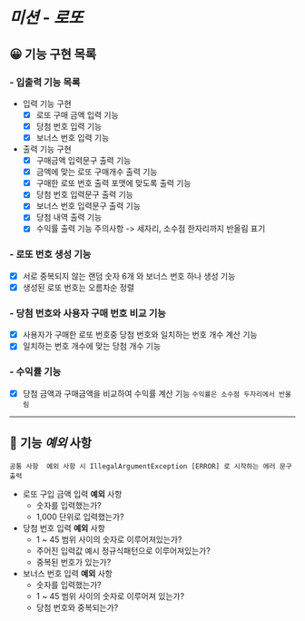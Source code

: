 # *미션 - 로또*

## 😀 기능 구현 목록

### - 입출력 기능 목록
- 입력 기능 구현
  - [x] 로또 구매 금액 입력 기능
  - [x] 당첨 번호 입력 기능
  - [x] 보너스 번호 입력 기능
- 출력 기능 구현
  - [x] 구매금액 입력문구 출력 기능
  - [x] 금액에 맞는 로또 구매개수 출력 기능
  - [x] 구매한 로또 번호 출력 포맷에 맞도록 출력 기능
  - [x] 당첨 번호 입력문구 출력 기능
  - [x] 보너스 번호 입력문구 출력 기능
  - [x] 당첨 내역 출력 기능
  - [x] 수익률 출력 기능 주의사항 -> 세자리, 소수점 한자리까지 반올림 표기

### - 로또 번호 생성 기능
- [x] 서로 중복되지 않는 랜덤 숫자 6개 와 보너스 번호 하나 생성 기능
- [x] 생성된 로또 번호는 오름차순 정렬

### - 당첨 번호와 사용자 구매 번호 비교 기능
- [x] 사용자가 구매한 로또 번호중 당첨 번호와 일치하는 번호 개수 계산 기능
- [x] 일치하는 번호 개수에 맞는 당첨 개수 기능

### - 수익률 기능
- [x] 당첨 금액과 구매금액을 비교하여 수익률 계산 기능 `수익률은 소수점 두자리에서 반올림` 


---
## 👀 기능 ***예외*** 사항

`
공통 사항 
예외 사항 시 IllegalArgumentException [ERROR] 로 시작하는 에러 문구 출력
`

- 로또 구입 금액 입력 **예외** 사항
  - 숫자를 입력했는가?
  - 1,000 단위로 입력했는가?
- 당첨 번호 입력 **예외** 사항
  - 1 ~ 45 범위 사이의 숫자로 이루어져있는가?
  - 주어진 입력값 예시 정규식패턴으로 이루어져있는가?
  - 중복된 번호가 있는가?
- 보너스 번호 입력 **예외** 사항
  - 숫자를 입력했는가?
  - 1 ~ 45 범위 사이의 숫자로 이루어져 있는가?
  - 당첨 번호와 중복되는가?
